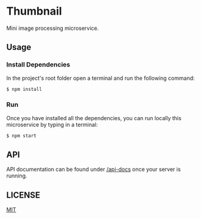 # Thumbnail

Mini image processing microservice.

## Usage

### Install Dependencies

In the project's root folder open a terminal and run the following command:

```bash
$ npm install
```

### Run

Once you have installed all the dependencies, you can run locally this microservice by typing in a terminal:

```bash
$ npm start
```

## API

API documentation can be found under [/api-docs](http://localhost:8080/api-docs) once your server is running.

## LICENSE

[MIT](LICENSE.txt)
